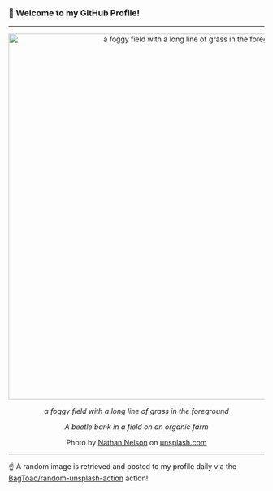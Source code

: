### 👋 Welcome to my GitHub Profile!

----

<div align="center">
  <img width="720" src="https://images.unsplash.com/photo-1685700426044-32cbe5fa885e?crop=entropy&cs=tinysrgb&fit=max&fm=jpg&ixid=M3w1NTI0OTR8MHwxfHJhbmRvbXx8fHx8fHx8fDE3NjA3Njc5OTd8&ixlib=rb-4.1.0&q=80&w=1080" alt="a foggy field with a long line of grass in the foreground">
  
  <em>a foggy field with a long line of grass in the foreground</em>
  
  <em>A beetle bank in a field on an organic farm</em>
  
  Photo by [Nathan Nelson](https://nathannelson.co.uk) on [unsplash.com](https://unsplash.com/)
</div>

----

☝️ A random image is retrieved and posted to my profile daily via the [BagToad/random-unsplash-action](https://github.com/BagToad/random-unsplash-action) action!
